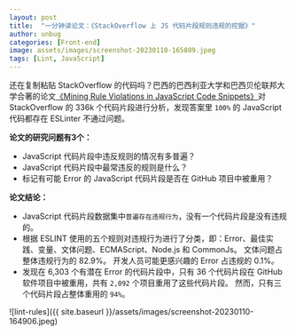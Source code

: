 ```yaml
---
layout: post
title:  "一分钟读论文：《StackOverflow 上 JS 代码片段规则违规的挖掘》"
author: unbug
categories: [Front-end]
image: assets/images/screenshot-20230110-165809.jpeg
tags: [Lint, JavaScript]
---
```

还在复制粘贴 StackOverflow 的代码吗？巴西的巴西利亚大学和巴西贝伦联邦大学合著的论文[《Mining Rule Violations in JavaScript Code Snippets》][paper1-url]对 StackOverflow 的 336k 个代码片段进行分析，发现答案里 `100%` 的 JavaScript 代码都存在 ESLinter 不通过问题。

**论文的研究问题有3个：**
- JavaScript 代码片段中违反规则的情况有多普遍？
- JavaScript 代码片段中最常违反的规则是什么？
- 标记有可能 Error 的 JavaScript 代码片段是否在 GitHub 项目中被重用？

**论文结论：**
- JavaScript 代码片段数据集中`普遍存在违规行为`，没有一个代码片段是没有违规的。 
- 根据 ESLINT 使用的五个规则对违规行为进行了分类，即：Error、最佳实践、变量、文体问题、ECMAScript、Node.js 和 CommonJs。 文体问题占整体违规行为的 82.9%。 开发人员可能更感兴趣的 Error 占违规的 0.1%。
- 发现在 6,303 个有潜在 Error 的代码片段中，只有 36 个代码片段在 GitHub 软件项目中被重用，共有 `2,092` 个项目重用了这些代码片段。 然而，只有三个代码片段占整体重用的 `94%`。

![lint-rules]({{ site.baseurl }}/assets/images/screenshot-20230110-164906.jpeg)


[paper1-url]: http://gustavopinto.org/lost+found/msr2019c.pdf